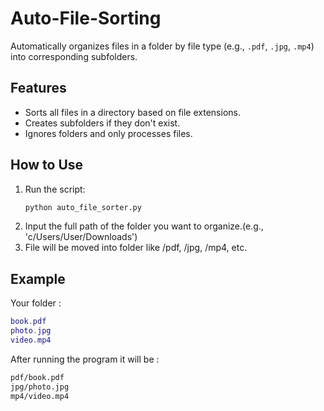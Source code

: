 # Auto-File-Sorting

Automatically organizes files in a folder by file type (e.g., `.pdf`, `.jpg`, `.mp4`) into corresponding subfolders.

##  Features
- Sorts all files in a directory based on file extensions.
- Creates subfolders if they don't exist.
- Ignores folders and only processes files.

##  How to Use
1. Run the script:
   ```bash
   python auto_file_sorter.py
2. Input the full path of the folder you want to organize.(e.g., 'c/Users/User/Downloads')
4. File will be moved into folder like /pdf, /jpg, /mp4, etc.

## Example
Your folder :
```lua
book.pdf
photo.jpg
video.mp4
```
After running the program it will be :
```bash
pdf/book.pdf
jpg/photo.jpg
mp4/video.mp4
